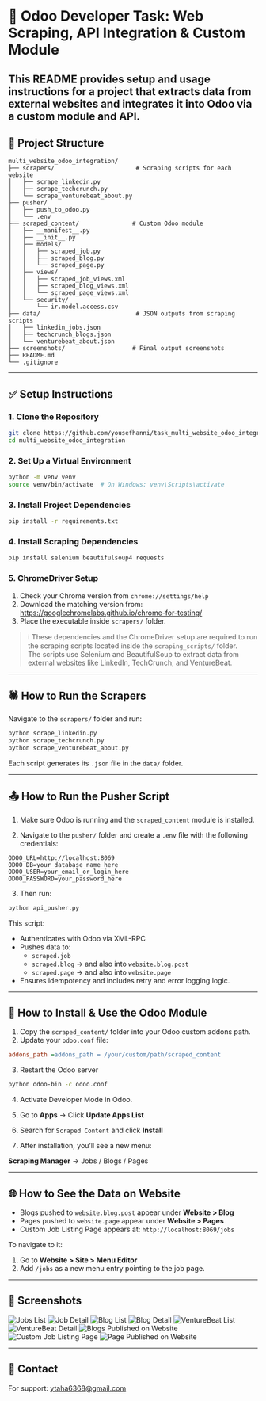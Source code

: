 # 🚀 Odoo Developer Task: Web Scraping, API Integration & Custom Module

This README provides setup and usage instructions for a project that extracts data from external websites and integrates it into Odoo via a custom module and API.
---

## 📁 Project Structure

```
multi_website_odoo_integration/
├── scrapers/                       # Scraping scripts for each website
│   ├── scrape_linkedin.py
│   ├── scrape_techcrunch.py
│   └── scrape_venturebeat_about.py
├── pusher/
│   ├── push_to_odoo.py
│   └── .env
├── scraped_content/               # Custom Odoo module
│   ├── __manifest__.py
│   ├── __init__.py
│   ├── models/
│   │   ├── scraped_job.py
│   │   ├── scraped_blog.py
│   │   └── scraped_page.py
│   ├── views/
│   │   ├── scraped_job_views.xml
│   │   ├── scraped_blog_views.xml
│   │   └── scraped_page_views.xml
│   └── security/
│       └── ir.model.access.csv
├── data/                           # JSON outputs from scraping scripts
│   ├── linkedin_jobs.json
│   ├── techcrunch_blogs.json
│   └── venturebeat_about.json
├── screenshots/                   # Final output screenshots
├── README.md
└── .gitignore
```
---

## ✅ Setup Instructions

### 1. Clone the Repository

```bash
git clone https://github.com/yousefhanni/task_multi_website_odoo_integration.git
cd multi_website_odoo_integration
```

### 2. Set Up a Virtual Environment

```bash
python -m venv venv
source venv/bin/activate  # On Windows: venv\Scripts\activate
```

### 3. Install Project Dependencies

```bash
pip install -r requirements.txt
```

### 4. Install Scraping Dependencies

```bash
pip install selenium beautifulsoup4 requests
```

### 5. ChromeDriver Setup

1. Check your Chrome version from `chrome://settings/help`
2. Download the matching version from: https://googlechromelabs.github.io/chrome-for-testing/
3. Place the executable inside `scrapers/` folder.
   
> ℹ️ These dependencies and the ChromeDriver setup are required to run the scraping scripts located inside the `scraping_scripts/` folder.  
> The scripts use Selenium and BeautifulSoup to extract data from external websites like LinkedIn, TechCrunch, and VentureBeat.

---

## 🕷️ How to Run the Scrapers

Navigate to the `scrapers/` folder and run:

```bash
python scrape_linkedin.py
python scrape_techcrunch.py
python scrape_venturebeat_about.py
```

Each script generates its `.json` file in the `data/` folder.

---

## 📤 How to Run the Pusher Script

1. Make sure Odoo is running and the `scraped_content` module is installed.

2. Navigate to the `pusher/` folder and create a `.env` file with the following credentials:

```
ODOO_URL=http://localhost:8069
ODOO_DB=your_database_name_here
ODOO_USER=your_email_or_login_here
ODOO_PASSWORD=your_password_here
```

3. Then run:

```bash
python api_pusher.py
```

This script:
- Authenticates with Odoo via XML-RPC
- Pushes data to:
  - `scraped.job`
  - `scraped.blog` → and also into `website.blog.post`
  - `scraped.page` → and also into `website.page`
- Ensures idempotency and includes retry and error logging logic.
---

## 🧩 How to Install & Use the Odoo Module

1. Copy the `scraped_content/` folder into your Odoo custom addons path.
2. Update your `odoo.conf` file:

```ini
addons_path =addons_path = /your/custom/path/scraped_content
```

3. Restart the Odoo server
   
```bash
python odoo-bin -c odoo.conf
```
4. Activate Developer Mode in Odoo.
5. Go to **Apps** → Click **Update Apps List**
6. Search for `Scraped Content` and click **Install**

7. After installation, you’ll see a new menu:

**Scraping Manager** → Jobs / Blogs / Pages

---

## 🌐 How to See the Data on Website

- Blogs pushed to `website.blog.post` appear under **Website > Blog**
- Pages pushed to `website.page` appear under **Website > Pages**
- Custom Job Listing Page appears at: `http://localhost:8069/jobs`

To navigate to it:
1. Go to **Website > Site > Menu Editor**
2. Add `/jobs` as a new menu entry pointing to the job page.

---

## 📸 Screenshots

![Jobs List](./screenshots/jobs_linkedin_in_odoo.png)
![Job Detail](./screenshots/job_form_detail.png)
![Blog List](./screenshots/blogs_techcrunch_in_odoo.png)
![Blog Detail](./screenshots/blog_form_detail.png)
![VentureBeat List](./screenshots/page_venturebeat_in_odoo.png)
![VentureBeat Detail](./screenshots/page_venturebeat_Content_in_odoo.png)
![Blogs Published on Website](./screenshots/blogs_published_on_website.png)
![Custom Job Listing Page](./screenshots/custom_job_listing_page.png)
![Page Published on Website](./screenshots/page_published_on_website.png)

---

## 📩 Contact

For support: ytaha6368@gmail.com
